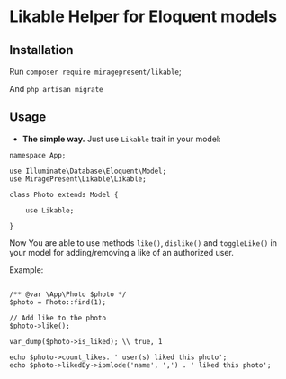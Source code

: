Likable Helper for Eloquent models
=

Installation
------------
Run `composer require miragepresent/likable`;

And `php artisan migrate`


Usage
-----

* **The simple way.** Just use `Likable` trait in your model:  
```
namespace App;
 
use Illuminate\Database\Eloquent\Model;
use MiragePresent\Likable\Likable;
 
class Photo extends Model {
 
    use Likable;
 
}
```

Now You are able to use methods `like()`, `dislike()` and `toggleLike()` in your model for adding/removing a like of an
authorized user.

Example: 
```

/** @var \App\Photo $photo */
$photo = Photo::find(1); 
 
// Add like to the photo
$photo->like();
 
var_dump($photo->is_liked); \\ true, 1
 
echo $photo->count_likes. ' user(s) liked this photo';
echo $photo->likedBy->ipmlode('name', ',') . ' liked this photo';

```